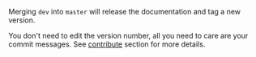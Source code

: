Merging `dev` into `master` will release the documentation and tag a new version.

You don't need to edit the version number, all you need to care are your commit messages.
See [contribute](#contribute) section for more details.
